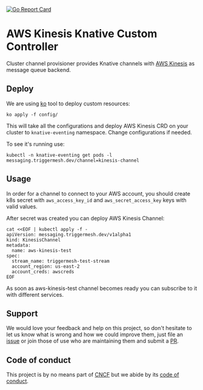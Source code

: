 [![Go Report Card](https://goreportcard.com/badge/github.com/triggermesh/aws-kinesis-channel)](https://goreportcard.com/report/github.com/triggermesh/aws-kinesis-channel)

# AWS Kinesis Knative Custom Controller

Cluster channel provisioner provides Knative channels with [AWS Kinesis](https://aws.amazon.com/kinesis/) as message queue backend.

## Deploy

We are using [ko](https://github.com/google/ko) tool to deploy custom resources:
```
ko apply -f config/
```
This will take all the configurations and deploy AWS Kinesis CRD on your cluster to `knative-eventing` namespace. Change configurations if needed.

To see it's running use:
```
kubectl -n knative-eventing get pods -l messaging.triggermesh.dev/channel=kinesis-channel
```

## Usage

In order for a channel to connect to your AWS account, you should create k8s secret with `aws_access_key_id` and `aws_secret_access_key` keys with valid values. 

After secret was created you can deploy AWS Kinesis Channel:

```
cat <<EOF | kubectl apply -f -
apiVersion: messaging.triggermesh.dev/v1alpha1
kind: KinesisChannel
metadata:
  name: aws-kinesis-test
spec:
  stream_name: triggermesh-test-stream
  account_region: us-east-2
  account_creds: awscreds
EOF
```

As soon as aws-kinesis-test channel becomes ready you can subscribe to it with different services.

## Support

We would love your feedback and help on this project, so don't hesitate to let us know what is wrong and how we could improve them, just file an [issue](https://github.com/triggermesh/aws-kinesis-channel/issues/new) or join those of use who are maintaining them and submit a [PR](https://github.com/triggermesh/aws-kinesis-channel/compare).

## Code of conduct

This project is by no means part of [CNCF](https://www.cncf.io/) but we abide by its [code of conduct](https://github.com/cncf/foundation/blob/master/code-of-conduct.md).



